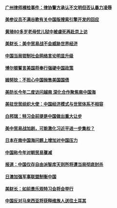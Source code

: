 #### [广州律师裸检事件：律协警方承认不文明但否认暴力凌辱](../pages/zyyyoeqqvi/4612208.md?t=10140034) 

#### [美参议员不满谷歌有关中国版搜索引擎开发的回应 ](../pages/zyyyoeqqvi/4612189.md?t=10140034) 

#### [黄琦80多岁老母忧儿狱中被虐死再赴京上访](../pages/zyyyoeqqvi/4612077.md?t=10140034) 

#### [美财长：美中贸易战不会威胁世界经济](../pages/zyyyoeqqvi/4612072.md?t=10140034) 

#### [中国当局钳制社会网络言论明显升级](../pages/zyyyoeqqvi/4612053.md?t=10140034) 

#### [博尔顿誓言美国将奉行强硬中国政策](../pages/zyyyoeqqvi/4612043.md?t=10140034) 

#### [姆努钦：不担心中国抛售美国国债](../pages/zyyyoeqqvi/4612002.md?t=10140034) 

#### [美防长今年二度访问越南 深化合作聚焦南中国海](../pages/zyyyoeqqvi/4611993.md?t=10140034) 

#### [美驻世贸组织大使：中国经济模式与世贸体系不相容](../pages/zyyyoeqqvi/4611601.md?t=10140034) 

#### [白邦瑞：特习会前提是中国做出重大让步](../pages/zyyyoeqqvi/4611595.md?t=10140034) 

#### [美中贸易战加剧，可能激化习近平进一步集权？](../pages/zyyyoeqqvi/4611522.md?t=10140034) 

#### [日本在南中国海问题上增加对中国压力](../pages/zyyyoeqqvi/4611157.md?t=10140034) 

#### [中国称今年对朝贸易骤减](../pages/zyyyoeqqvi/4611123.md?t=10140034) 

#### [报道：中国仅存自由派智库天则所将遭当局彻底封杀](../pages/zyyyoeqqvi/4610908.md?t=10140034) 

#### [日澳加强军事联盟制衡中国](../pages/zyyyoeqqvi/4610800.md?t=10140034) 

#### [美财长：如前景乐观特习会将会举行](../pages/zyyyoeqqvi/4610784.md?t=10140034) 

#### [中国反对马来西亚将获释维族人送往土耳其](../pages/zyyyoeqqvi/4610714.md?t=10140034) 

